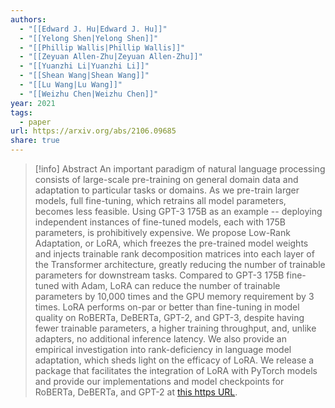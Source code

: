 ```yaml
---
authors:
  - "[[Edward J. Hu|Edward J. Hu]]"
  - "[[Yelong Shen|Yelong Shen]]"
  - "[[Phillip Wallis|Phillip Wallis]]"
  - "[[Zeyuan Allen-Zhu|Zeyuan Allen-Zhu]]"
  - "[[Yuanzhi Li|Yuanzhi Li]]"
  - "[[Shean Wang|Shean Wang]]"
  - "[[Lu Wang|Lu Wang]]"
  - "[[Weizhu Chen|Weizhu Chen]]"
year: 2021
tags:
  - paper
url: https://arxiv.org/abs/2106.09685
share: true
---
```

> [!info] Abstract
> An important paradigm of natural language processing consists of large-scale pre-training on general domain data and adaptation to particular tasks or domains. As we pre-train larger models, full fine-tuning, which retrains all model parameters, becomes less feasible. Using GPT-3 175B as an example -- deploying independent instances of fine-tuned models, each with 175B parameters, is prohibitively expensive. We propose Low-Rank Adaptation, or LoRA, which freezes the pre-trained model weights and injects trainable rank decomposition matrices into each layer of the Transformer architecture, greatly reducing the number of trainable parameters for downstream tasks. Compared to GPT-3 175B fine-tuned with Adam, LoRA can reduce the number of trainable parameters by 10,000 times and the GPU memory requirement by 3 times. LoRA performs on-par or better than fine-tuning in model quality on RoBERTa, DeBERTa, GPT-2, and GPT-3, despite having fewer trainable parameters, a higher training throughput, and, unlike adapters, no additional inference latency. We also provide an empirical investigation into rank-deficiency in language model adaptation, which sheds light on the efficacy of LoRA. We release a package that facilitates the integration of LoRA with PyTorch models and provide our implementations and model checkpoints for RoBERTa, DeBERTa, and GPT-2 at [this https URL](https://github.com/microsoft/LoRA).

